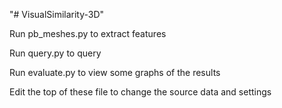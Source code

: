 "# VisualSimilarity-3D"
 
Run pb_meshes.py to extract features

Run query.py to query

Run evaluate.py to view some graphs of the results

Edit the top of these file to change the source data and settings